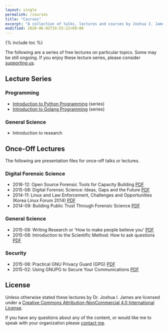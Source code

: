 ```yaml
---
layout: single
permalink: /courses
title: "Courses"
excerpt: "A collection of talks, lectures and courses by Joshua I. James."
modified: 2020-06-02T19:55:22+09:00
---
```


{% include toc %}

The following are a series of free lectures on particular topics. Some may be still ongoing. If you enjoy these lecture series, please consider [supporting us](https://www.patreon.com/bePatron?u=16239620).

## Lecture Series

### Programming

* [Introduction to Python Programming](/python/) (series)
* [Introduction to Golang Programming](/golang/) (series)

### General Science

* Introduction to research

## Once-Off Lectures

The following are presentation files for once-off talks or lectures.

### Digital Forensic Science

* 2016-12: Open Source Forensic Tools for Capacity Building [PDF](/assets/pdf/DFIR-Building_Public_Trust_Through_Forensic_Science.pdf)
* 2015-08: Digital Forensic Science: Ideas, Gaps and the Future [PDF](/assets/pdf/DFIR-DFFuture2015.pdf)
* 2014-11: Linux and Law Enforcement, Challenges and Opportunities (Korea Linux Forum 2014) [PDF](/assets/pdf/DFIR-Linux_and_Law_Enforcement.pdf)
* 2014-09: Building Public Trust Through Forensic Science [PDF](/assets/pdf/DFIR-Open_Source_Forensic_Tools_for_Capacity_Building.pdf)

### General Science

* 2015-08: Writing Research or 'How to make people believe you' [PDF](/assets/pdf/Science-Logic_and_Writing.pdf)
* 2015-08: Introduction to the Scientific Method: How to ask questions [PDF](/assets/pdf/Science-Scientific_Method.pdf)

### Security

* 2015-06: Practical GNU Privacy Guard (GPG) [PDF](/assets/pdf/Security-Practical_GnuPG.pdf)
* 2015-02: Using GNUPG to Secure Your Communications [PDF](/assets/pdf/Security-Using_GnuPG.pdf)

## License

Unless otherwise stated these lectures by Dr. Joshua I. James are licensed under a [Creative Commons Attribution-NonCommercial 4.0 International License](http://creativecommons.org/licenses/by-nc/4.0/).

If you have any questions about any of the content, or would like me to speak with your organization please [contact me](/contact).
